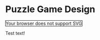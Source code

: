 # Puzzle Game Design

<head>
    <script src="http://ariutta.github.io/svg-pan-zoom/dist/svg-pan-zoom.min.js"></script>
</head>


<object id="svg-outer-wilds" type="image/svg+xml" data="outer-wilds.svg" style="width: 500px; height: 500px; border:1px solid black; ">Your browser does not support SVG</object>

<script>
    // Don't use window.onLoad like this in production, because it can only listen to one function.
    window.onload = function() {
    var panZoom = window.panZoom = svgPanZoom('#svg-outer-wilds', {
        zoomEnabled: true,
        controlIconsEnabled: true,
        fit: 1,
        center: 1
    });

    $(window).resize(function(){
        panZoom.resize();
        panZoom.fit();
        panZoom.center();
    })
    };
</script>

Test text!
